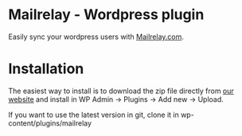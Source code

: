 # Mailrelay - Wordpress plugin

Easily sync your wordpress users with [Mailrelay.com][1].

# Installation

The easiest way to install is to download the zip file directly from [our website][2] and install in WP Admin -> Plugins -> Add new -> Upload.

If you want to use the latest version in git, clone it in wp-content/plugins/mailrelay

[1]: http://mailrelay.com/
[2]: http://mailrelay.com/es/herramientas-plugins